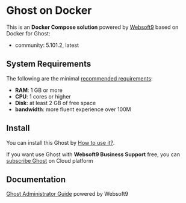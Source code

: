# Ghost on Docker  

This is an **Docker Compose solution** powered by [Websoft9](https://www.websoft9.com) based on Docker for Ghost:


 - community:  5.101.2, latest


## System Requirements

The following are the minimal [recommended requirements](https://hub.docker.com/_/ghost):

* **RAM**: 1 GB or more
* **CPU**: 1 cores or higher
* **Disk**: at least 2 GB of free space
* **bandwidth**: more fluent experience over 100M  

## Install

You can install this Ghost by [How to use it?](https://github.com/Websoft9/docker-library#how-to-use-it).   

If you want use Ghost with **Websoft9 Business Support** free, you can [subscribe Ghost](https://www.websoft9.com/apps) on Cloud platform

## Documentation

[Ghost Administrator Guide](https://support.websoft9.com/docs/ghost) powered by Websoft9